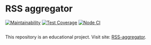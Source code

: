 # RSS aggregator

[![Maintainability](https://api.codeclimate.com/v1/badges/736236c4a95e27e5893a/maintainability)](https://codeclimate.com/github/MonkeysAtWork/frontend-project-lvl3/maintainability)
[![Test Coverage](https://api.codeclimate.com/v1/badges/736236c4a95e27e5893a/test_coverage)](https://codeclimate.com/github/MonkeysAtWork/frontend-project-lvl3/test_coverage)
[![Node CI](https://github.com/MonkeysAtWork/frontend-project-lvl3/workflows/Node%20CI/badge.svg)](https://github.com/MonkeysAtWork/frontend-project-lvl3//actions)

##
This repository is an educational project. Visit site: [RSS-aggregator](https://rss-aggregator.now.sh).
